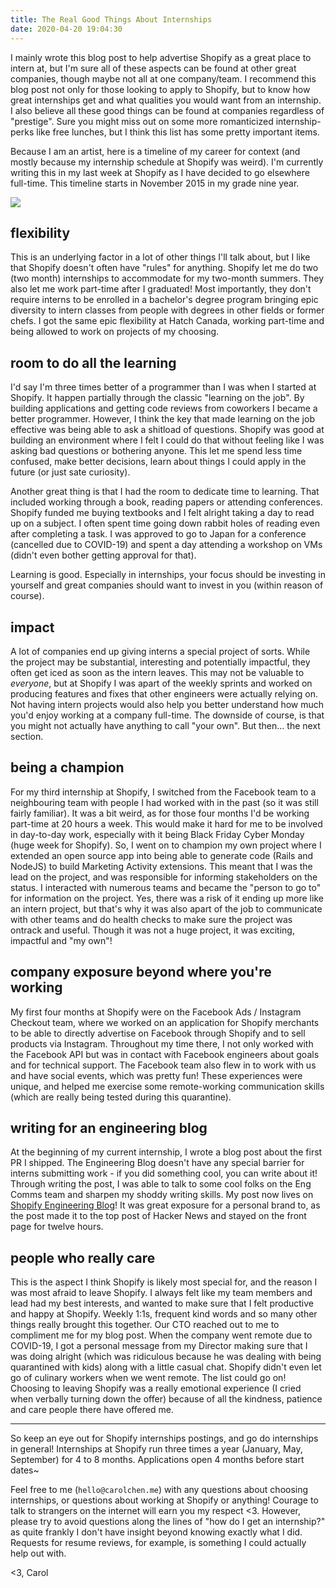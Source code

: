 ```yaml
---
title: The Real Good Things About Internships
date: 2020-04-20 19:04:30
---
```


I mainly wrote this blog post to help advertise Shopify as a great place to intern at, but I'm sure all of these aspects can be found at other great companies, though maybe not all at one company/team. I recommend this blog post not only for those looking to apply to Shopify, but to know how great internships get and what qualities you would want from an internship. I also believe all these good things can be found at companies regardless of "prestige". Sure you might miss out on some more romanticized internship-perks like free lunches, but I think this list has some pretty important items.

Because I am an artist, here is a timeline of my career for context (and mostly because my internship schedule at Shopify was weird). I'm currently writing this in my last week at Shopify as I have decided to go elsewhere full-time. This timeline starts in November 2015 in my grade nine year.

[<img src="timeline.png">](timeline.png)

## flexibility

This is an underlying factor in a lot of other things I'll talk about, but I like that Shopify doesn't often have "rules" for anything. Shopify let me do two (two month) internships to accommodate for my two-month summers. They also let me work part-time after I graduated! Most importantly, they don't require interns to be enrolled in a bachelor's degree program bringing epic diversity to intern classes from people with degrees in other fields or former chefs. I got the same epic flexibility at Hatch Canada, working part-time and being allowed to work on projects of my choosing.

## room to do all the learning

I'd say I'm three times better of a programmer than I was when I started at Shopify. It happen partially through the classic "learning on the job". By building applications and getting code reviews from coworkers I became a better programmer. However, I think the key that made learning on the job effective was being able to ask a shitload of questions. Shopify was good at building an environment where I felt I could do that without feeling like I was asking bad questions or bothering anyone. This let me spend less time confused, make better decisions, learn about things I could apply in the future (or just sate curiosity).

Another great thing is that I had the room to dedicate time to learning. That included working through a book, reading papers or attending conferences. Shopify funded me buying textbooks and I felt alright taking a day to read up on a subject. I often spent time going down rabbit holes of reading even after completing a task. I was approved to go to Japan for a conference (cancelled due to COVID-19) and spent a day attending a workshop on VMs (didn't even bother getting approval for that).

Learning is good. Especially in internships, your focus should be investing in yourself and great companies should want to invest in you (within reason of course).

## impact

A lot of companies end up giving interns a special project of sorts. While the project may be substantial, interesting and potentially impactful, they often get iced as soon as the intern leaves. This may not be valuable to _everyone_, but at Shopify I was apart of the weekly sprints and worked on producing features and fixes that other engineers were actually relying on. Not having intern projects would also help you better understand how much you'd enjoy working at a company full-time. The downside of course, is that you might not actually have anything to call "your own". But then... the next section.

## being a champion

For my third internship at Shopify, I switched from the Facebook team to a neighbouring team with people I had worked with in the past (so it was still fairly familiar). It was a bit weird, as for those four months I'd be working part-time at 20 hours a week. This would make it hard for me to be involved in day-to-day work, especially with it being Black Friday Cyber Monday (huge week for Shopify). So, I went on to champion my own project where I extended an open source app into being able to generate code (Rails and NodeJS) to build Marketing Activity extensions. This meant that I was the lead on the project, and was responsible for informing stakeholders on the status. I interacted with numerous teams and became the "person to go to" for information on the project. Yes, there was a risk of it ending up more like an intern project, but that's why it was also apart of the job to communicate with other teams and do health checks to make sure the project was ontrack and useful. Though it was not a huge project, it was exciting, impactful and "my own"!

## company exposure beyond where you're working

My first four months at Shopify were on the Facebook Ads / Instagram Checkout team, where we worked on an application for Shopify merchants to be able to directly advertise on Facebook through Shopify and to sell products via Instagram. Throughout my time there, I not only worked with the Facebook API but was in contact with Facebook engineers about goals and for technical support. The Facebook team also flew in to work with us and have social events, which was pretty fun! These experiences were unique, and helped me exercise some remote-working communication skills (which are really being tested during this quarantine).

## writing for an engineering blog

At the beginning of my current internship, I wrote a blog post about the first PR I shipped. The Engineering Blog doesn't have any special barrier for interns submitting work - if you did something cool, you can write about it! Through writing the post, I was able to talk to some cool folks on the Eng Comms team and sharpen my shoddy writing skills. My post now lives on [Shopify Engineering Blog](https://engineering.shopify.com/blogs/engineering/optimizing-ruby-lazy-initialization-in-truffleruby-with-deoptimization)! It was great exposure for a personal brand to, as the post made it to the top post of Hacker News and stayed on the front page for twelve hours.

## people who really care

This is the aspect I think Shopify is likely most special for, and the reason I was most afraid to leave Shopify. I always felt like my team members and lead had my best interests, and wanted to make sure that I felt productive and happy at Shopify. Weekly 1:1s, frequent kind words and so many other things really brought this together. Our CTO reached out to me to compliment me for my blog post. When the company went remote due to COVID-19, I got a personal message from my Director making sure that I was doing alright (which was ridiculous because he was dealing with being quarantined with kids) along with a little casual chat. Shopify didn't even let go of culinary workers when we went remote. The list could go on! Choosing to leaving Shopify was a really emotional experience (I cried when verbally turning down the offer) because of all the kindness, patience and care people there have offered me.

----

So keep an eye out for Shopify internships postings, and go do internships in general! Internships at Shopify run three times a year (January, May, September) for 4 to 8 months. Applications open 4 months before start dates~

Feel free to  me (`hello@carolchen.me`) with any questions about choosing internships, or questions about working at Shopify or anything! Courage to talk to strangers on the internet will earn you my respect <3. However, please try to avoid questions along the lines of "how do I get an internship?" as quite frankly I don't have insight beyond knowing exactly what I did. Requests for resume reviews, for example, is something I could actually help out with.

<3,
Carol